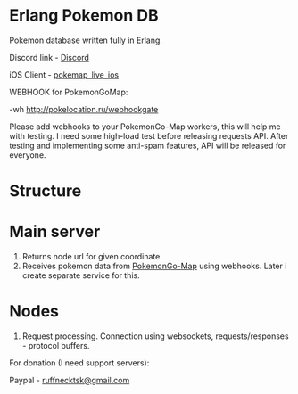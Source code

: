 # Erlang Pokemon DB

Pokemon database written fully in Erlang.

Discord link - [Discord](https://discord.gg/mQxTv)

iOS Client - [pokemap_live_ios](https://github.com/ruffnecktsk/pokemap_live_ios)

WEBHOOK for PokemonGoMap:

-wh http://pokelocation.ru/webhookgate

Please add webhooks to your PokemonGo-Map workers, this will help me with testing. I need some high-load test before releasing requests API. After testing and implementing some anti-spam features, API will be released for everyone.

# Structure
# Main server
1. Returns node url for given coordinate.
2. Receives pokemon data from [PokemonGo-Map](https://github.com/PokemonGoMap/PokemonGo-Map) using webhooks. Later i create separate service for this.

# Nodes
1. Request processing. Connection using websockets, requests/responses - protocol buffers.

For donation (I need support servers):

Paypal - ruffnecktsk@gmail.com



